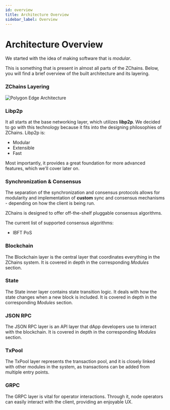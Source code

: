 ```yaml
---
id: overview
title: Architecture Overview
sidebar_label: Overview
---
```


# Architecture Overview

We started with the idea of making software that is _modular_.

This is something that is present in almost all parts of the ZChains. Below, you will find a brief overview of the built architecture and its layering.

### ZChains Layering

![Polygon Edge Architecture](../img/Architecture.jpg)

### Libp2p

It all starts at the base networking layer, which utilizes **libp2p**. We decided to go with this technology because it fits into the designing philosophies of ZChains. Libp2p is:

* Modular
* Extensible
* Fast

Most importantly, it provides a great foundation for more advanced features, which we'll cover later on.

### Synchronization & Consensus

The separation of the synchronization and consensus protocols allows for modularity and implementation of **custom** sync and consensus mechanisms - depending on how the client is being run.

ZChains is designed to offer off-the-shelf pluggable consensus algorithms.

The current list of supported consensus algorithms:

* IBFT PoS

### Blockchain

The Blockchain layer is the central layer that coordinates everything in the ZChains system. It is covered in depth in the corresponding _Modules_ section.

### State

The State inner layer contains state transition logic. It deals with how the state changes when a new block is included. It is covered in depth in the corresponding _Modules_ section.

### JSON RPC

The JSON RPC layer is an API layer that dApp developers use to interact with the blockchain. It is covered in depth in the corresponding _Modules_ section.

### TxPool

The TxPool layer represents the transaction pool, and it is closely linked with other modules in the system, as transactions can be added from multiple entry points.

### GRPC

The GRPC layer is vital for operator interactions. Through it, node operators can easily interact with the client, providing an enjoyable UX.
